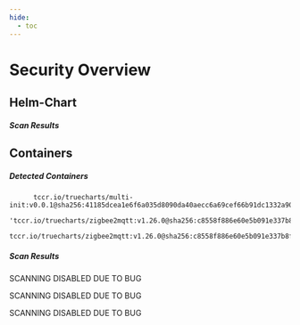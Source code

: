 ```yaml
---
hide:
  - toc
---
```


# Security Overview

<link href="https://truecharts.org/_static/trivy.css" type="text/css" rel="stylesheet" />

## Helm-Chart

##### Scan Results


## Containers

##### Detected Containers

          tccr.io/truecharts/multi-init:v0.0.1@sha256:41185dcea1e6f6a035d8090da40aecc6a69cef66b91dc1332a90c9d22861d367
          'tccr.io/truecharts/zigbee2mqtt:v1.26.0@sha256:c8558f886e60e5b091e337b8ffd02c43555f637264f3b33dc7aee8b6abe57f68'
          tccr.io/truecharts/zigbee2mqtt:v1.26.0@sha256:c8558f886e60e5b091e337b8ffd02c43555f637264f3b33dc7aee8b6abe57f68

##### Scan Results

SCANNING DISABLED DUE TO BUG

SCANNING DISABLED DUE TO BUG

SCANNING DISABLED DUE TO BUG

